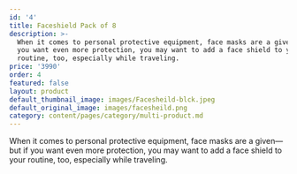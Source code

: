 ```yaml
---
id: '4'
title: Faceshield Pack of 8
description: >-
  When it comes to personal protective equipment, face masks are a given—but if
  you want even more protection, you may want to add a face shield to your
  routine, too, especially while traveling.
price: '3990'
order: 4
featured: false
layout: product
default_thumbnail_image: images/Facesheild-blck.jpeg
default_original_image: images/facesheild.png
category: content/pages/category/multi-product.md
---
```

When it comes to personal protective equipment, face masks are a given—but if you want even more protection, you may want to add a face shield to your routine, too, especially while traveling.
